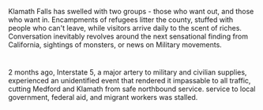 Klamath Falls has swelled with two groups - those who want out, and those who want in. Encampments of refugees litter the county, stuffed with people who can't leave, while visitors arrive daily to the scent of riches. Conversation inevitably revolves around the next sensational finding from California, sightings of monsters, or news on Military movements.

# 

2 months ago, Interstate 5, a major artery to military and civilian supplies, experienced an unidentified event that rendered it impassable to all traffic, cutting Medford and Klamath from safe northbound service.  service to local government, federal aid, and migrant workers was stalled.
